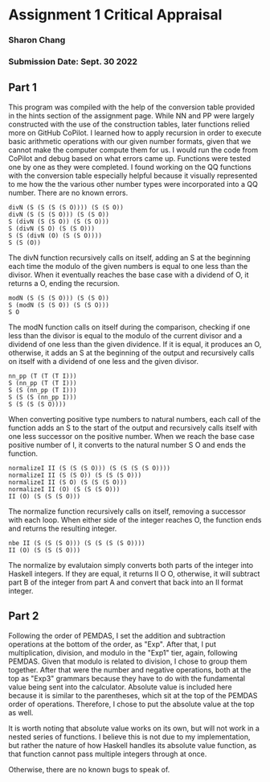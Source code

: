 # Assignment 1 Critical Appraisal

### Sharon Chang
### Submission Date: Sept. 30 2022

## Part 1
This program was compiled with the help of the conversion table provided in the hints section of the assignment page. While NN and PP were largely constructed with the use of the construction tables, later functions relied more on GitHub CoPilot. I learned how to apply recursion in order to execute basic arithmetic operations with our given number formats, given that we cannot make the computer compute them for us. I would run the code from CoPilot and debug based on what errors came up. Functions were tested one by one as they were completed. I found working on the QQ functions with the conversion table especially helpful because it visually represented to me how the the various other number types were incorporated into a QQ number. There are no known errors.

```
divN (S (S (S (S O)))) (S (S O))
divN (S (S (S O))) (S (S O))
S (divN (S (S O)) (S (S O)))
S (divN (S O) (S (S O)))
S (S (divN (O) (S (S O))))
S (S (O))
```
The divN function recursively calls on itself, adding an S at the beginning each time the modulo of the given numbers is equal to one less than the divisor. When it eventually reaches the base case with a dividend of O, it returns a O, ending the recursion.

```
modN (S (S (S O))) (S (S O))
S (modN (S (S O)) (S (S O)))
S O
```
The modN function calls on itself during the comparison, checking if one less than the divisor is equal to the modulo of the current divisor and a dividend of one less than the given dividence. If it is equal, it produces an O, otherwise, it adds an S at the beginning of the output and recursively calls on itself with a dividend of one less and the given divisor.

```
nn_pp (T (T (T I)))
S (nn_pp (T (T I)))
S (S (nn_pp (T I)))
S (S (S (nn_pp I)))
S (S (S (S O))))
```
When converting positive type numbers to natural numbers, each call of the function adds an S to the start of the output and recursively calls itself with one less successor on the positive number. When we reach the base case positive number of I, it converts to the natural number S O and ends the function.

```
normalizeI II (S (S (S O))) (S (S (S (S O))))
normalizeI II (S (S O)) (S (S (S O)))
normalizeI II (S O) (S (S (S O)))
normalizeI II (O) (S (S (S O)))
II (O) (S (S (S O)))
```
The normalize function recursively calls on itself, removing a successor with each loop. When either side of the integer reaches O, the function ends and returns the resulting integer.

```
nbe II (S (S (S O))) (S (S (S (S O))))
II (O) (S (S (S O)))
```
The normalize by evalutaion simply converts both parts of the integer into Haskell integers. If they are equal, it returns II O O, otherwise, it will subtract part B of the integer from part A and convert that back into an II format integer.

## Part 2
Following the order of PEMDAS, I set the addition and subtraction operations at the bottom of the order, as "Exp". After that, I put multiplication, division, and modulo in the "Exp1" tier, again, following PEMDAS. Given that modulo is related to division, I chose to group them together. After that were the number and negative operations, both at the top as "Exp3" grammars because they have to do with the fundamental value being sent into the calculator. Absolute value is included here because it is similar to the parentheses, which sit at the top of the PEMDAS order of operations. Therefore, I chose to put the absolute value at the top as well.

It is worth noting that absolute value works on its own, but will not work in a nested series of functions. I believe this is not due to my implementation, but rather the nature of how Haskell handles its absolute value function, as that function cannot pass multiple integers through at once.

Otherwise, there are no known bugs to speak of.

